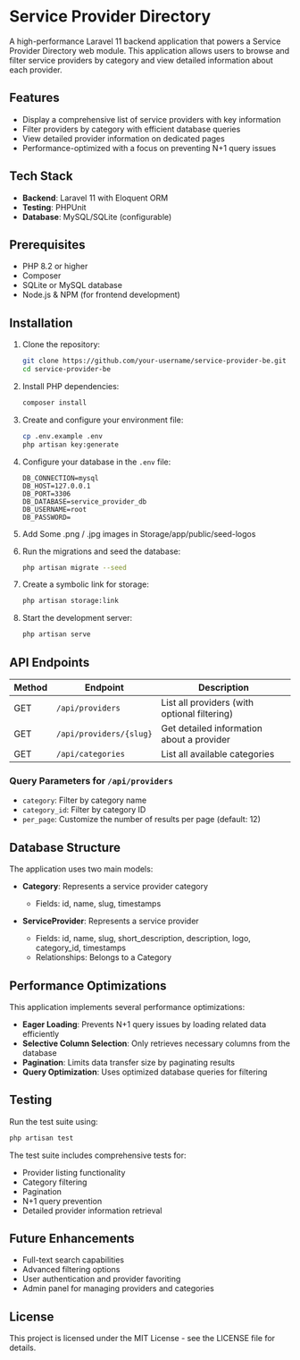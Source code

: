# Service Provider Directory

A high-performance Laravel 11 backend application that powers a Service Provider Directory web module. This application allows users to browse and filter service providers by category and view detailed information about each provider.

## Features

- Display a comprehensive list of service providers with key information
- Filter providers by category with efficient database queries 
- View detailed provider information on dedicated pages
- Performance-optimized with a focus on preventing N+1 query issues

## Tech Stack

- **Backend**: Laravel 11 with Eloquent ORM
- **Testing**: PHPUnit
- **Database**: MySQL/SQLite (configurable)

## Prerequisites

- PHP 8.2 or higher
- Composer
- SQLite or MySQL database
- Node.js & NPM (for frontend development)

## Installation

1. Clone the repository:
   ```bash
   git clone https://github.com/your-username/service-provider-be.git
   cd service-provider-be
   ```

2. Install PHP dependencies:
   ```bash
   composer install
   ```

3. Create and configure your environment file:
   ```bash
   cp .env.example .env
   php artisan key:generate
   ```

4. Configure your database in the `.env` file:
   ```
   DB_CONNECTION=mysql
   DB_HOST=127.0.0.1
   DB_PORT=3306
   DB_DATABASE=service_provider_db
   DB_USERNAME=root
   DB_PASSWORD=
   ```

5. Add Some .png / .jpg images in Storage/app/public/seed-logos

6. Run the migrations and seed the database:
   ```bash
   php artisan migrate --seed
   ```

7. Create a symbolic link for storage:
   ```bash
   php artisan storage:link
   ```

8. Start the development server:
   ```bash
   php artisan serve
   ```

## API Endpoints

| Method | Endpoint                  | Description                                  |
|--------|---------------------------|----------------------------------------------|
| GET    | `/api/providers`          | List all providers (with optional filtering) |
| GET    | `/api/providers/{slug}`   | Get detailed information about a provider    |
| GET    | `/api/categories`         | List all available categories                |

### Query Parameters for `/api/providers`

- `category`: Filter by category name
- `category_id`: Filter by category ID  
- `per_page`: Customize the number of results per page (default: 12)

## Database Structure

The application uses two main models:

- **Category**: Represents a service provider category
  - Fields: id, name, slug, timestamps

- **ServiceProvider**: Represents a service provider
  - Fields: id, name, slug, short_description, description, logo, category_id, timestamps
  - Relationships: Belongs to a Category

## Performance Optimizations

This application implements several performance optimizations:

- **Eager Loading**: Prevents N+1 query issues by loading related data efficiently
- **Selective Column Selection**: Only retrieves necessary columns from the database
- **Pagination**: Limits data transfer size by paginating results
- **Query Optimization**: Uses optimized database queries for filtering

## Testing

Run the test suite using:

```bash
php artisan test
```

The test suite includes comprehensive tests for:
- Provider listing functionality
- Category filtering
- Pagination
- N+1 query prevention
- Detailed provider information retrieval

## Future Enhancements

- Full-text search capabilities
- Advanced filtering options
- User authentication and provider favoriting
- Admin panel for managing providers and categories

## License

This project is licensed under the MIT License - see the LICENSE file for details.
